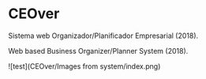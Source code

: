 # CEOver
Sistema web Organizador/Planificador Empresarial (2018).

Web based Business Organizer/Planner System (2018).

![test](CEOver/Images from system/index.png)
